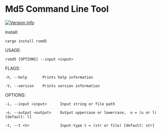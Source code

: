 # Md5 Command Line Tool

[![Version info](https://img.shields.io/crates/v/rsmd5.svg)](https://crates.io/crates/rsmd5)

Install:

    cargo install rsmd5

USAGE:

    rsmd5 [OPTIONS] --input <input>

FLAGS:

    -h, --help       Prints help information

    -V, --version    Prints version information


OPTIONS:

    -i, --input <input>      Input string or file path

    -o, --output <output>    Output uppercase or lowercase,  o = (u or l) [default: l]

    -t, --t <t>              Input-type t = (str or file) [default: str]
